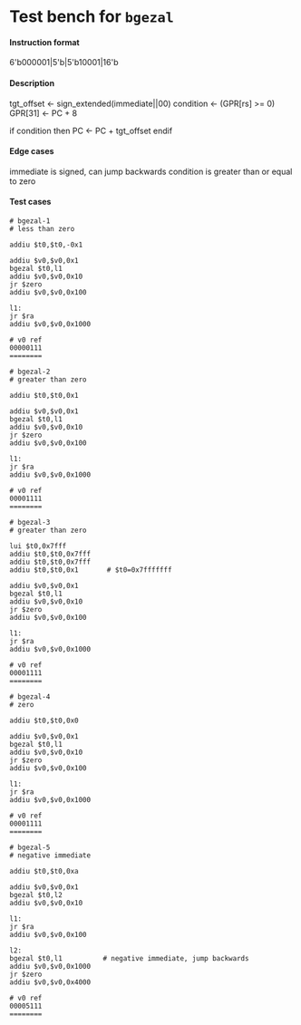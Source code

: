 # Test bench for `bgezal`

#### Instruction format

6'b000001|5'b<rs>|5'b10001|16'b<immediate>

#### Description

tgt_offset <- sign_extended(immediate||00)
condition <- (GPR[rs] >= 0)
GPR[31] <- PC + 8

if condition then
    PC <- PC + tgt_offset
endif

#### Edge cases

immediate is signed, can jump backwards
condition is greater than or equal to zero

#### Test cases

```assembly
# bgezal-1
# less than zero

addiu $t0,$t0,-0x1

addiu $v0,$v0,0x1
bgezal $t0,l1
addiu $v0,$v0,0x10
jr $zero
addiu $v0,$v0,0x100

l1:
jr $ra
addiu $v0,$v0,0x1000

# v0 ref
00000111
========
```

```assembly
# bgezal-2
# greater than zero

addiu $t0,$t0,0x1

addiu $v0,$v0,0x1
bgezal $t0,l1
addiu $v0,$v0,0x10
jr $zero
addiu $v0,$v0,0x100

l1:
jr $ra
addiu $v0,$v0,0x1000

# v0 ref
00001111
========
```

```assembly
# bgezal-3
# greater than zero

lui $t0,0x7fff
addiu $t0,$t0,0x7fff
addiu $t0,$t0,0x7fff
addiu $t0,$t0,0x1       # $t0=0x7fffffff

addiu $v0,$v0,0x1
bgezal $t0,l1
addiu $v0,$v0,0x10
jr $zero
addiu $v0,$v0,0x100

l1:
jr $ra
addiu $v0,$v0,0x1000

# v0 ref
00001111
========
```

```assembly
# bgezal-4
# zero

addiu $t0,$t0,0x0

addiu $v0,$v0,0x1
bgezal $t0,l1
addiu $v0,$v0,0x10
jr $zero
addiu $v0,$v0,0x100

l1:
jr $ra
addiu $v0,$v0,0x1000

# v0 ref
00001111
========
```

```assembly
# bgezal-5
# negative immediate

addiu $t0,$t0,0xa

addiu $v0,$v0,0x1
bgezal $t0,l2
addiu $v0,$v0,0x10

l1:
jr $ra
addiu $v0,$v0,0x100

l2:
bgezal $t0,l1          # negative immediate, jump backwards
addiu $v0,$v0,0x1000
jr $zero
addiu $v0,$v0,0x4000

# v0 ref
00005111
========
```
